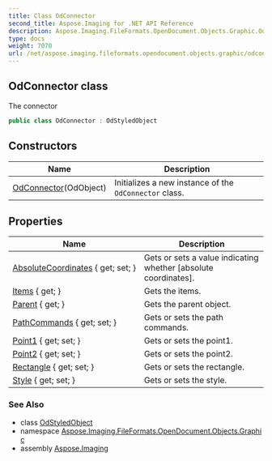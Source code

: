 ```yaml
---
title: Class OdConnector
second_title: Aspose.Imaging for .NET API Reference
description: Aspose.Imaging.FileFormats.OpenDocument.Objects.Graphic.OdConnector class. The connector
type: docs
weight: 7070
url: /net/aspose.imaging.fileformats.opendocument.objects.graphic/odconnector/
---
```

## OdConnector class

The connector

```csharp
public class OdConnector : OdStyledObject
```

## Constructors

| Name | Description |
| --- | --- |
| [OdConnector](odconnector/)(OdObject) | Initializes a new instance of the `OdConnector` class. |

## Properties

| Name | Description |
| --- | --- |
| [AbsoluteCoordinates](../../aspose.imaging.fileformats.opendocument.objects.graphic/odgraphicobject/absolutecoordinates/) { get; set; } | Gets or sets a value indicating whether [absolute coordinates]. |
| [Items](../../aspose.imaging.fileformats.opendocument/odobject/items/) { get; } | Gets the items. |
| [Parent](../../aspose.imaging.fileformats.opendocument/odobject/parent/) { get; } | Gets the parent object. |
| [PathCommands](../../aspose.imaging.fileformats.opendocument.objects.graphic/odconnector/pathcommands/) { get; set; } | Gets or sets the path commands. |
| [Point1](../../aspose.imaging.fileformats.opendocument.objects.graphic/odconnector/point1/) { get; set; } | Gets or sets the point1. |
| [Point2](../../aspose.imaging.fileformats.opendocument.objects.graphic/odconnector/point2/) { get; set; } | Gets or sets the point2. |
| [Rectangle](../../aspose.imaging.fileformats.opendocument.objects.graphic/odstyledobject/rectangle/) { get; set; } | Gets or sets the rectangle. |
| [Style](../../aspose.imaging.fileformats.opendocument.objects.graphic/odstyledobject/style/) { get; set; } | Gets or sets the style. |

### See Also

* class [OdStyledObject](../odstyledobject/)
* namespace [Aspose.Imaging.FileFormats.OpenDocument.Objects.Graphic](../../aspose.imaging.fileformats.opendocument.objects.graphic/)
* assembly [Aspose.Imaging](../../)


